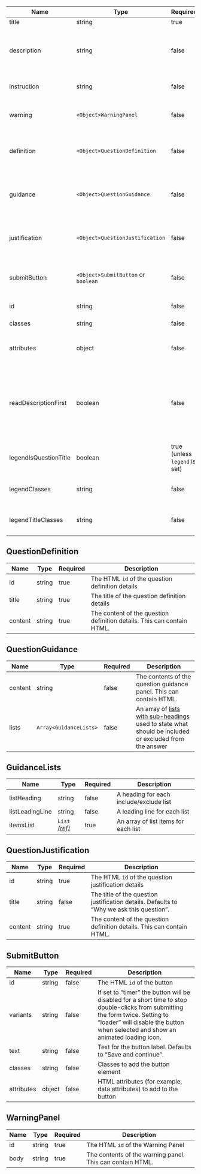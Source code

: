 | Name                  | Type                                | Required                      | Description                                                                                                                                                                                                              |
| --------------------- | ----------------------------------- | ----------------------------- | ------------------------------------------------------------------------------------------------------------------------------------------------------------------------------------------------------------------------ |
| title                 | string                              | true                          | The question heading                                                                                                                                                                                                     |
| description           | string                              | false                         | The question description to be used to provide added context to the question. This can contain HTML.                                                                                                                     |
| instruction           | string                              | false                         | An interviewer instruction. This can contain HTML.                                                                                                                                                                       |
| warning               | `<Object>WarningPanel`              | false                         | Settings for the [WarningPanel](#warningpanel) to be used when a warning message is required                                                                                                                             |
| definition            | `<Object>QuestionDefinition`        | false                         | Settings for the [question definition](#questiondefinition) to be used to define a word or acronym that is in the question                                                                                               |
| guidance              | `<Object>QuestionGuidance`          | false                         | Settings for the [question guidance](#questionguidance) to be used to state what should be included or excluded from the answer                                                                                          |
| justification         | `<Object>QuestionJustification`     | false                         | Settings for the [question justification](#questionjustification) to be used to explain why a question is being asked                                                                                                    |
| submitButton          | `<Object>SubmitButton` or `boolean` | false                         | Settings for the [submit button](#submitbutton). If a value of `true` is provided, default attributes will be used.                                                                                                      |
| id                    | string                              | false                         | The HTML `id` for the component                                                                                                                                                                                          |
| classes               | string                              | false                         | Classes to add the component                                                                                                                                                                                             |
| attributes            | object                              | false                         | HTML attributes (for example, data attributes) to add to the component                                                                                                                                                   |
| readDescriptionFirst  | boolean                             | false                         | Set to “true” to make screen readers read out question description first. Used in the [relationships pattern](/patterns/relationships) where the description instructs the user to complete the sentence in the heading. |
| legendIsQuestionTitle | boolean                             | true (unless `legend` is set) | Creates an `h1` inside the `legend`. Use when there is only a single fieldset on the page                                                                                                                                |
| legendClasses         | string                              | false                         | Classes to apply to the HTML `legend` element when using `legendIsQuestionTitle`                                                                                                                                         |
| legendTitleClasses    | string                              | false                         | Classes to apply to the `h1` heading element when using `legendIsQuestionTitle`                                                                                                                                          |

## QuestionDefinition

| Name    | Type   | Required | Description                                                            |
| ------- | ------ | -------- | ---------------------------------------------------------------------- |
| id      | string | true     | The HTML `id` of the question definition details                       |
| title   | string | true     | The title of the question definition details                           |
| content | string | true     | The content of the question definition details. This can contain HTML. |

## QuestionGuidance

| Name    | Type                   | Required | Description                                                                                                             |
| ------- | ---------------------- | -------- | ----------------------------------------------------------------------------------------------------------------------- |
| content | string                 | false    | The contents of the question guidance panel. This can contain HTML.                                                     |
| lists   | `Array<GuidanceLists>` | false    | An array of [lists with sub-headings](#guidancelists) used to state what should be included or excluded from the answer |

## GuidanceLists

| Name            | Type                               | Required | Description                             |
| --------------- | ---------------------------------- | -------- | --------------------------------------- |
| listHeading     | string                             | false    | A heading for each include/exclude list |
| listLeadingLine | string                             | false    | A leading line for each list            |
| itemsList       | `List` [_(ref)_](/components/list) | true     | An array of list items for each list    |

## QuestionJustification

| Name    | Type   | Required | Description                                                                              |
| ------- | ------ | -------- | ---------------------------------------------------------------------------------------- |
| id      | string | true     | The HTML `id` of the question justification details                                      |
| title   | string | false    | The title of the question justification details. Defaults to “Why we ask this question”. |
| content | string | true     | The content of the question definition details. This can contain HTML.                   |

## SubmitButton

| Name       | Type   | Required | Description                                                                                                                                                                                                       |
| ---------- | ------ | -------- | ----------------------------------------------------------------------------------------------------------------------------------------------------------------------------------------------------------------- |
| id         | string | false    | The HTML `id` of the button                                                                                                                                                                                       |
| variants   | string | false    | If set to “timer” the button will be disabled for a short time to stop double-clicks from submitting the form twice. Setting to “loader” will disable the button when selected and show an animated loading icon. |
| text       | string | false    | Text for the button label. Defaults to “Save and continue”.                                                                                                                                                       |
| classes    | string | false    | Classes to add the button element                                                                                                                                                                                 |
| attributes | object | false    | HTML attributes (for example, data attributes) to add to the button                                                                                                                                               |

## WarningPanel

| Name | Type   | Required | Description                                               |
| ---- | ------ | -------- | --------------------------------------------------------- |
| id   | string | true     | The HTML `id` of the Warning Panel                        |
| body | string | true     | The contents of the warning panel. This can contain HTML. |

